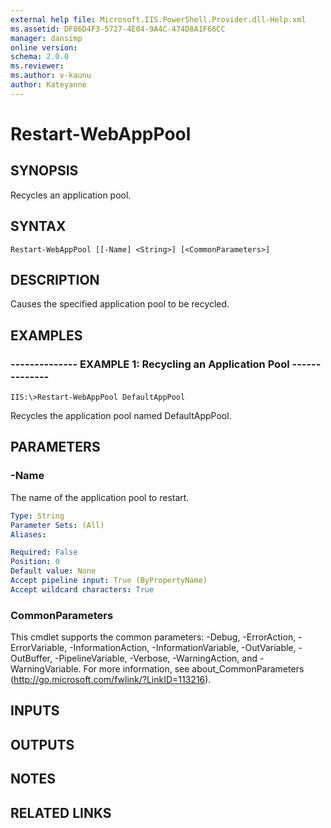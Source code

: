 ```yaml
---
external help file: Microsoft.IIS.PowerShell.Provider.dll-Help.xml
ms.assetid: DF86D4F3-5727-4E04-9A4C-474D8A1F66CC
manager: dansimp
online version: 
schema: 2.0.0
ms.reviewer:
ms.author: v-kaunu
author: Kateyanne
---
```


# Restart-WebAppPool

## SYNOPSIS
Recycles an application pool.

## SYNTAX

```
Restart-WebAppPool [[-Name] <String>] [<CommonParameters>]
```

## DESCRIPTION
Causes the specified application pool to be recycled.

## EXAMPLES

### -------------- EXAMPLE 1: Recycling an Application Pool --------------
```
IIS:\>Restart-WebAppPool DefaultAppPool
```

Recycles the application pool named DefaultAppPool.

## PARAMETERS

### -Name
The name of the application pool to restart.

```yaml
Type: String
Parameter Sets: (All)
Aliases: 

Required: False
Position: 0
Default value: None
Accept pipeline input: True (ByPropertyName)
Accept wildcard characters: True
```

### CommonParameters
This cmdlet supports the common parameters: -Debug, -ErrorAction, -ErrorVariable, -InformationAction, -InformationVariable, -OutVariable, -OutBuffer, -PipelineVariable, -Verbose, -WarningAction, and -WarningVariable. For more information, see about_CommonParameters (http://go.microsoft.com/fwlink/?LinkID=113216).

## INPUTS

## OUTPUTS

## NOTES

## RELATED LINKS

